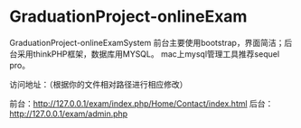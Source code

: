 # GraduationProject-onlineExam
GraduationProject-onlineExamSystem
前台主要使用bootstrap，界面简洁；后台采用thinkPHP框架，数据库用MYSQL。
mac上mysql管理工具推荐sequel pro。

访问地址：（根据你的文件相对路径进行相应修改）

前台：http://127.0.0.1/exam/index.php/Home/Contact/index.html
后台：http://127.0.0.1/exam/admin.php
